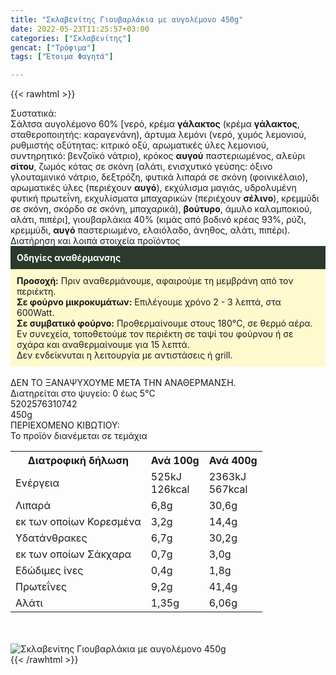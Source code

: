 ```yaml
---
title: "Σκλαβενίτης Γιουβαρλάκια με αυγολέμονο 450g"
date: 2022-05-23T11:25:57+03:00
categories: ["Σκλαβενίτης"]
gencat: ["Τρόφιμα"]
tags: ["Έτοιμα Φαγητά"]

---
```

{{< rawhtml >}}

<div class="sload510"><div class="product"><div id="sistatika">Συστατικά:</div><div class="alltext">Σάλτσα αυγολέμονο 60% [νερό, κρέμα <b>γάλακτος</b> (κρέμα <b>γάλακτος</b>, σταθεροποιητής: καραγενάνη), άρτυμα λεμόνι (νερό, χυμός λεμονιού, ρυθμιστής οξύτητας: κιτρικό οξύ, αρωματικές ύλες λεμονιού, συντηρητικό: βενζοϊκό νάτριο), κρόκος <b>αυγού</b> παστεριωμένος, αλεύρι <b>σίτου</b>, ζωμός κότας σε σκόνη (αλάτι, ενισχυτικό γεύσης: όξινο γλουταμινικό νάτριο, δεξτρόζη, φυτικά λιπαρά σε σκόνη (φοινικέλαιο), αρωματικές ύλες (περιέχουν <b>αυγό</b>), εκχύλισμα μαγιάς, υδρολυμένη φυτική πρωτεΐνη, εκχυλίσματα μπαχαρικών (περιέχουν <b>σέλινο</b>), κρεμμύδι σε σκόνη, σκόρδο σε σκόνη, μπαχαρικά), <b>βούτυρο</b>, άμυλο καλαμποκιού, αλάτι, πιπέρι], γιουβαρλάκια 40% (κιμάς από βοδινό κρέας 93%, ρύζι, κρεμμύδι, <b>αυγό</b> παστεριωμένο, ελαιόλαδο, άνηθος, αλάτι, πιπέρι).</div><div id="loipa">Διατήρηση και λοιπά στοιχεία προϊόντος</div><div class="alltext"><div style="background:#2b3a2d;padding:10px;color:#fff"><b>Οδηγίες αναθέρμανσης</b></div><div style="background:#ffface;padding:10px;"><b>Προσοχή:</b> Πριν αναθερμάνουμε, αφαιρούμε τη μεμβράνη από τον περιέκτη.<br><b>Σε φούρνο μικροκυμάτων:</b> Επιλέγουμε χρόνο 2 - 3 λεπτά, στα 600Watt.<br><b>Σε συμβατικό φούρνο:</b> Προθερμαίνουμε στους 180°C, σε θερμό αέρα. Εν συνεχεία, τοποθετούμε τον περιέκτη σε ταψί του φούρνου ή σε σχάρα και αναθερμαίνουμε για 15 λεπτά.<br>Δεν ενδείκνυται η λειτουργία με αντιστάσεις ή grill.</div><br>ΔΕΝ ΤΟ ΞΑΝΑΨΥΧΟΥΜΕ ΜΕΤΑ ΤΗΝ ΑΝΑΘΕΡΜΑΝΣΗ.<br>Διατηρείται στο ψυγείο: 0 έως 5°C<br></div><div id="barcode"><div id="barimage1"></div><span id="bartext">5202576310742</span></div><div id="varos"><div id="varosimage1"></div><span id="varostext">450g</span></div><div id="kivotio">ΠΕΡΙΕΧΟΜΕΝΟ ΚΙΒΩΤΙΟΥ:<br>Το προϊόν διανέμεται σε τεμάχια</div><div class="tabout"><table id="diatable"><tbody><tr><th>Διατροφική δήλωση</th><th>Ανά 100g</th><th>Ανά 400g</th></tr><tr><td class="texr2">Ενέργεια</td><td class="texr">525kJ<br>126kcal</td><td class="texr">2363kJ<br>567kcal</td></tr><tr><td class="texr2">Λιπαρά</td><td class="texr">6,8g</td><td class="texr">30,6g</td></tr><tr><td class="gray">εκ των οποίων Κορεσµένα</td><td class="gray2">3,2g</td><td class="gray2">14,4g</td></tr><tr><td class="texr2">Yδατάνθρακες</td><td class="texr">6,7g</td><td class="texr">30,2g</td></tr><tr><td class="gray">εκ των οποίων Σάκχαρα</td><td class="gray2">0,7g</td><td class="gray2">3,0g</td></tr><tr><td class="texr2">Eδώδιμες ίνες</td><td class="texr">0,4g</td><td class="texr">1,8g</td></tr><tr><td class="texr2">Πρωτεΐνες</td><td class="texr">9,2g</td><td class="texr">41,4g</td></tr><tr><td class="texr2">Αλάτι</td><td class="texr">1,35g</td><td class="texr">6,06g</td></tr></tbody></table></div><br><br><div class="pimg"><img alt="Σκλαβενίτης Γιουβαρλάκια με αυγολέμονο 450g" title="Σκλαβενίτης Γιουβαρλάκια με αυγολέμονο 450g" src="/media/images/sklavenitis-gioubarlakia-me-augolemono-450g.jpg"></div></div></div>
{{< /rawhtml >}}


